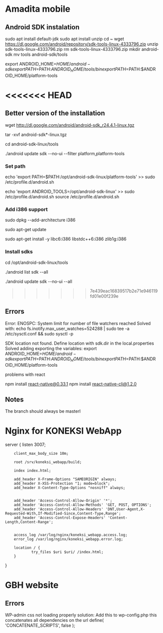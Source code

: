 # Amadita mobile

## Android SDK instalation

sudo apt install default-jdk
sudo apt install unzip
cd ~
wget https://dl.google.com/android/repository/sdk-tools-linux-4333796.zip
unzip sdk-tools-linux-4333796.zip
rm sdk-tools-linux-4333796.zip
mkdir android-sdk
mv tools android-sdk/tools

export ANDROID_HOME=$HOME/android-sdk
export PATH=$PATH:$ANDROID_HOME/tools/bin
export PATH=$PATH:$ANDROID_HOME/platform-tools

<<<<<<< HEAD
=======
## Better version of the installation

wget http://dl.google.com/android/android-sdk_r24.4.1-linux.tgz

tar -xvf android-sdk*-linux.tgz

cd android-sdk-linux/tools

./android update sdk --no-ui --filter platform,platform-tools

### Set path
echo 'export PATH=$PATH:/opt/android-sdk-linux/platform-tools' >> sudo /etc/profile.d/android.sh

echo 'export ANDROID_TOOLS=/opt/android-sdk-linux' >> sudo /etc/profile.d/android.sh
source /etc/profile.d/android.sh

### Add i386 support
sudo dpkg --add-architecture i386

sudo apt-get update

sudo apt-get install -y libc6:i386 libstdc++6:i386 zlib1g:i386

### Install sdks
cd /opt/android-sdk-linux/tools

./android list sdk --all

./android update sdk --no-ui --all



>>>>>>> 7e439eac16839517b2e71e946119fd01e00f239e
## Errors

Error: ENOSPC: System limit for number of file watchers reached
Solved with:
echo fs.inotify.max_user_watches=524288 | sudo tee -a /etc/sysctl.conf && sudo sysctl -p


SDK location not found. Define location with sdk.dir in the local.properties
Solved adding exporting the variables:
export ANDROID_HOME=$HOME/android-sdk
export PATH=$PATH:$ANDROID_HOME/tools/bin
export PATH=$PATH:$ANDROID_HOME/platform-tools

problems with react

npm install react-native@0.33.1
npm install react-native-cli@1.2.0

## Notes

The branch should always be masterl



# Nginx for KONEKSI WebApp
server {
        listen 3007;

        client_max_body_size 10m;

        root /srv/koneksi_webapp/build;

        index index.html;

        add_header X-Frame-Options "SAMEORIGIN" always;
        add_header X-XSS-Protection "1; mode=block";
        add_header X-Content-Type-Options "nosniff" always;


        add_header 'Access-Control-Allow-Origin' '*';
        add_header 'Access-Control-Allow-Methods' 'GET, POST, OPTIONS';
        add_header 'Access-Control-Allow-Headers' 'DNT,User-Agent,X-Requested-With,If-Modified-Since,Content-Type,Range';
        add_header 'Access-Control-Expose-Headers' 'Content-Length,Content-Range';


        access_log /var/log/nginx/koneksi_webapp.access.log;
        error_log /var/log/nginx/koneksi_webapp.error.log;

        location / {
                try_files $uri $uri/ /index.html;
        }
}

# GBH website

## Errors
WP-admin css not loading properly
solution:
Add this to wp-config.php this concatenates all dependencies on the url
define( 'CONCATENATE_SCRIPTS', false ); 